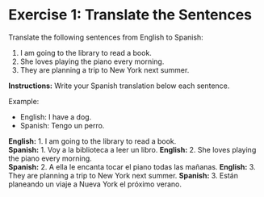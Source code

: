 # Exercise 1: Translate the Sentences

Translate the following sentences from English to Spanish:

1. I am going to the library to read a book.  
2. She loves playing the piano every morning.  
3. They are planning a trip to New York next summer.  

**Instructions:** Write your Spanish translation below each sentence.

Example:  
- English: I have a dog.  
- Spanish: Tengo un perro.

**English:** 1. I am going to the library to read a book.  
**Spanish:** 1. Voy a la biblioteca a leer un libro.
**English:** 2. She loves playing the piano every morning.  
**Spanish:** 2. A ella le encanta tocar el piano todas las mañanas.
**English:** 3. They are planning a trip to New York next summer.
**Spanish:** 3. Están planeando un viaje a Nueva York el próximo verano.

